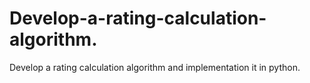 # Develop-a-rating-calculation-algorithm.
Develop a rating calculation algorithm and implementation it in python.
